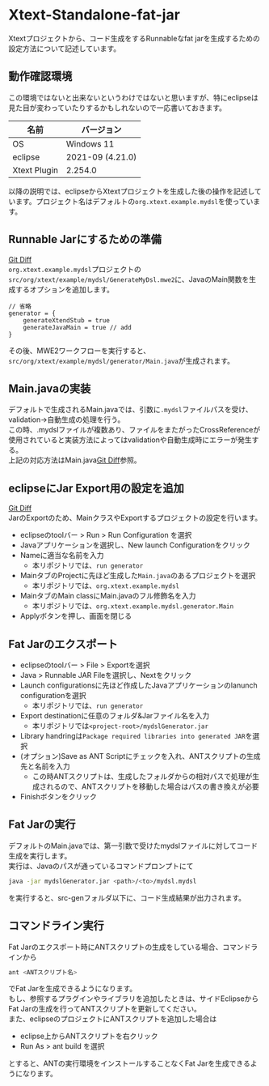 # Xtext-Standalone-fat-jar
Xtextプロジェクトから、コード生成をするRunnableなfat jarを生成するための設定方法について記述しています。

## 動作確認環境
この環境ではないと出来ないというわけではないと思いますが、特にeclipseは見た目が変わっていたりするかもしれないので一応書いておきます。  

| 名前         | バージョン       |
| ---          | ---              |
| OS           | Windows 11       |
| eclipse      | 2021-09 (4.21.0) |
| Xtext Plugin | 2.254.0          |

以降の説明では、eclipseからXtextプロジェクトを生成した後の操作を記述しています。プロジェクト名はデフォルトの```org.xtext.example.mydsl```を使っています。  

## Runnable Jarにするための準備
[Git Diff](https://github.com/msntts/Xtext-Standalone-fat-jar/commit/17235435ab4774dab62727cee35e2464e9bb6197)  
```org.xtext.example.mydsl```プロジェクトの```src/org/xtext/example/mydsl/GenerateMyDsl.mwe2```に、JavaのMain関数を生成するオプションを追加します。

```
// 省略
generator = {
	generateXtendStub = true
	generateJavaMain = true // add
}
```

その後、MWE2ワークフローを実行すると、```src/org/xtext/example/mydsl/generator/Main.java```が生成されます。

## Main.javaの実装
デフォルトで生成されるMain.javaでは、引数に```.mydsl```ファイルパスを受け、validation->自動生成の処理を行う。  
この時、.mydslファイルが複数あり、ファイルをまたがったCrossReferenceが使用されていると実装方法によってはvalidationや自動生成時にエラーが発生する。  
上記の対応方法はMain.java[Git Diff](https://github.com/msntts/Xtext-Standalone-fat-jar/commit/ed525d35db94608b86c797c81cd35eec5d312b0d)参照。

## eclipseにJar Export用の設定を追加
[Git Diff](https://github.com/msntts/Xtext-Standalone-fat-jar/commit/c0bd15bfa5ba313f6113613cafa745ac62d18c51)  
JarのExportのため、MainクラスやExportするプロジェクトの設定を行います。  

- eclipseのtoolバー > Run > Run Configuration を選択
- Javaアプリケーションを選択し、New launch Configurationをクリック
- Nameに適当な名前を入力
  - 本リポジトリでは、```run generator```
- MainタブのProjectに先ほど生成した```Main.java```のあるプロジェクトを選択
  - 本リポジトリでは、```org.xtext.example.mydsl```
- MainタブのMain classにMain.javaのフル修飾名を入力
  - 本リポジトリでは、```org.xtext.example.mydsl.generator.Main```
- Applyボタンを押し、画面を閉じる

## Fat Jarのエクスポート
- eclipseのtoolバー > File > Exportを選択
- Java > Runnable JAR Fileを選択し、Nextをクリック
- Launch configurationsに先ほど作成したJavaアプリケーションのlanunch configurationを選択
  - 本リポジトリでは、```run generator```
- Export destinationに任意のフォルダ&Jarファイル名を入力
  - 本リポジトリでは```<project-root>/mydslGenerator.jar```
- Library handringは```Package required libraries into generated JAR```を選択
- (オプション)Save as ANT Scriptにチェックを入れ、ANTスクリプトの生成先と名前を入力
  - この時ANTスクリプトは、生成したフォルダからの相対パスで処理が生成されるので、ANTスクリプトを移動した場合はパスの書き換えが必要
- Finishボタンをクリック

 ## Fat Jarの実行
 デフォルトのMain.javaでは、第一引数で受けたmydslファイルに対してコード生成を実行します。  
 実行は、Javaのパスが通っているコマンドプロンプトにて
 ```sh
java -jar mydslGenerator.jar <path>/<to>/mydsl.mydsl
 ```
 を実行すると、src-genフォルダ以下に、コード生成結果が出力されます。

 ## コマンドライン実行
 Fat Jarのエクスポート時にANTスクリプトの生成をしている場合、コマンドラインから
 ```sh 
 ant <ANTスクリプト名>
 ```
 でFat Jarを生成できるようになります。  
 もし、参照するプラグインやライブラリを追加したときは、サイドEclipseからFat Jarの生成を行ってANTスクリプトを更新してください。  
 また、eclipseのプロジェクトにANTスクリプトを追加した場合は
 
 -  eclipse上からANTスクリプトを右クリック
 - Run As > ant build を選択
 
 とすると、ANTの実行環境をインストールすることなくFat Jarを生成できるようになります。
